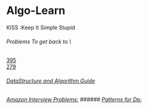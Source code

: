 # Algo-Learn
KISS :Keep It Simple Stupid

###### Problems To get back to \
[395](https://github.com/ctfu/Leetcode/blob/master/algorithm/longestSubstringWithAtLeaseKRepeating.java)                                  
[279](https://leetcode.com/problems/perfect-squares/)
###### [DataStructure and Algorithm Guide](https://leetcode.com/discuss/general-discussion/494279/comprehensive-data-structure-and-algorithm-study-guide)
###### [Amazon Interview Problems:](https://leetcode.com/discuss/interview-question/481968/Amazon-Interview-Problems-List-(Updated)/430085)  ###### [Patterns for Dp:](https://leetcode.com/discuss/general-discussion/458695/dynamic-programming-patterns)                                  
